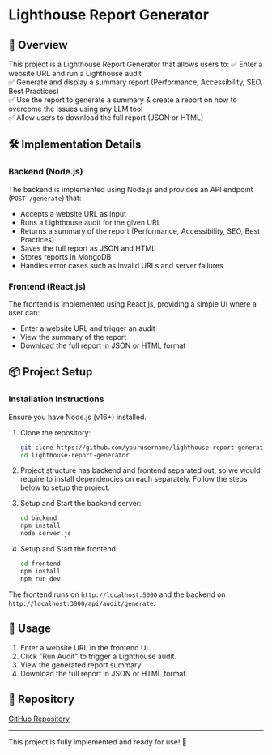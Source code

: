 # Lighthouse Report Generator

## 🚀 Overview
This project is a Lighthouse Report Generator that allows users to:
✅ Enter a website URL and run a Lighthouse audit  
✅ Generate and display a summary report (Performance, Accessibility, SEO, Best Practices)  
✅ Use the report to generate a summary & create a report on how to overcome the issues using any LLM tool  
✅ Allow users to download the full report (JSON or HTML)  

## 🛠️ Implementation Details
### Backend (Node.js)
The backend is implemented using Node.js and provides an API endpoint (`POST /generate`) that:
- Accepts a website URL as input
- Runs a Lighthouse audit for the given URL
- Returns a summary of the report (Performance, Accessibility, SEO, Best Practices)
- Saves the full report as JSON and HTML
- Stores reports in MongoDB
- Handles error cases such as invalid URLs and server failures

### Frontend (React.js)
The frontend is implemented using React.js, providing a simple UI where a user can:
- Enter a website URL and trigger an audit
- View the summary of the report
- Download the full report in JSON or HTML format

## 📦 Project Setup
### Installation Instructions
Ensure you have Node.js (v16+) installed.

1. Clone the repository:
   ```sh
   git clone https://github.com/yourusername/lighthouse-report-generator.git
   cd lighthouse-report-generator
   ```
2. Project structure has backend and frontend separated out, so we would require to install dependencies on each separately. Follow the steps below to setup the project.

3. Setup and Start the backend server:
   ```sh
   cd backend
   npm install
   node server.js
   ```

4. Setup and Start the frontend:
   ```sh
   cd frontend
   npm install
   npm run dev
   ```

The frontend runs on `http://localhost:5000` and the backend on `http://localhost:3000/api/audit/generate`.

## 📄 Usage
1. Enter a website URL in the frontend UI.
2. Click "Run Audit" to trigger a Lighthouse audit.
3. View the generated report summary.
4. Download the full report in JSON or HTML format.

## 📌 Repository
[GitHub Repository](https://github.com/yourusername/lighthouse-report-generator)

---
This project is fully implemented and ready for use! 🚀

